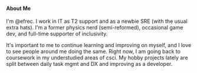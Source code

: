 #### About Me

I'm @efrec.
I work in IT as T2 support and as a newbie SRE (with the usual extra hats).
I'm a former physics nerd (semi-reformed), occasional game dev, and full-time supporter of inclusivity.

It's important to me to continue learning and improving on myself, and I love to see people around me doing the same.
Right now, I am going back to coursework in my understudied areas of csci.
My hobby projects lately are split between daily task mgmt and DX and improving as a developer.
